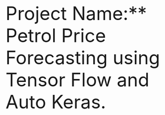 <span style="font-size: 50px;">Project Name:** Petrol Price Forecasting  using Tensor Flow and Auto Keras.</span>

